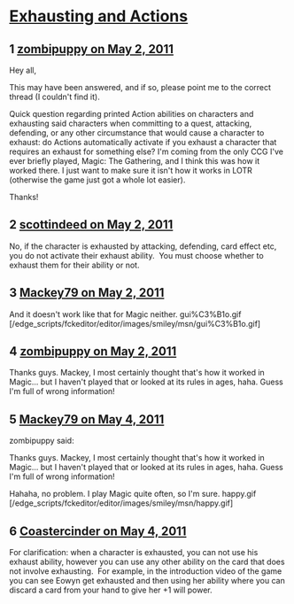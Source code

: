 # [Exhausting and Actions](https://community.fantasyflightgames.com/topic/46151-exhausting-and-actions/)

## 1 [zombipuppy on May 2, 2011](https://community.fantasyflightgames.com/topic/46151-exhausting-and-actions/?do=findComment&comment=462444)

Hey all,

This may have been answered, and if so, please point me to the correct thread (I couldn't find it).

Quick question regarding printed Action abilities on characters and exhausting said characters when committing to a quest, attacking, defending, or any other circumstance that would cause a character to exhaust: do Actions automatically activate if you exhaust a character that requires an exhaust for something else? I'm coming from the only CCG I've ever briefly played, Magic: The Gathering, and I think this was how it worked there. I just want to make sure it isn't how it works in LOTR (otherwise the game just got a whole lot easier).

Thanks!

## 2 [scottindeed on May 2, 2011](https://community.fantasyflightgames.com/topic/46151-exhausting-and-actions/?do=findComment&comment=462450)

No, if the character is exhausted by attacking, defending, card effect etc, you do not activate their exhaust ability.  You must choose whether to exhaust them for their ability or not.

## 3 [Mackey79 on May 2, 2011](https://community.fantasyflightgames.com/topic/46151-exhausting-and-actions/?do=findComment&comment=462544)

And it doesn't work like that for Magic neither. gui%C3%B1o.gif [/edge_scripts/fckeditor/editor/images/smiley/msn/gui%C3%B1o.gif]

## 4 [zombipuppy on May 2, 2011](https://community.fantasyflightgames.com/topic/46151-exhausting-and-actions/?do=findComment&comment=462552)

Thanks guys. Mackey, I most certainly thought that's how it worked in Magic... but I haven't played that or looked at its rules in ages, haha. Guess I'm full of wrong information!

## 5 [Mackey79 on May 4, 2011](https://community.fantasyflightgames.com/topic/46151-exhausting-and-actions/?do=findComment&comment=463106)

zombipuppy said:

Thanks guys. Mackey, I most certainly thought that's how it worked in Magic... but I haven't played that or looked at its rules in ages, haha. Guess I'm full of wrong information!



Hahaha, no problem. I play Magic quite often, so I'm sure. happy.gif [/edge_scripts/fckeditor/editor/images/smiley/msn/happy.gif]

## 6 [Coastercinder on May 4, 2011](https://community.fantasyflightgames.com/topic/46151-exhausting-and-actions/?do=findComment&comment=463196)

For clarification: when a character is exhausted, you can not use his exhaust ability, however you can use any other ability on the card that does not involve exhausting.  For example, in the introduction video of the game you can see Eowyn get exhausted and then using her ability where you can discard a card from your hand to give her +1 will power.

